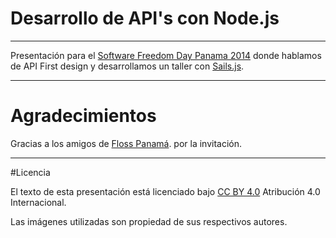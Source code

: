 # Desarrollo de API's con Node.js
-----
 Presentación para el [Software Freedom Day Panama 2014](http://wiki.softwarefreedomday.org/2014/Panama/Panama/Floss-PA) donde hablamos de API First design y desarrollamos un taller con [Sails.js](http://sailsjs.org).
 
 -----
 
 
 # Agradecimientos
 
 Gracias a los amigos de [Floss Panamá](http://sailsjs.org). por la invitación. 
 
 -----
 #Licencia
 
 El texto de esta presentación está licenciado bajo [CC BY 4.0](http://creativecommons.org/licenses/by/4.0/) Atribución 4.0 Internacional.

 Las imágenes utilizadas son propiedad de sus respectivos autores.
